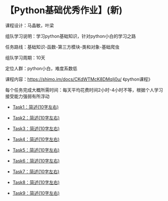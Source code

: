 # 【Python基础优秀作业】(新)

课程设计：马晶敏，叶梁

组队学习说明：学习python基础知识，针对python小白的学习之路

任务路线：基础知识-函数-第三方模块-类和对象-基础爬虫

组队学习周期：10天

定位人群：python小白，难度系数低

课程内容：https://shimo.im/docs/CKdWTMcK8DMqIj0u/ 《python课程》

每个任务完成大概所需时间：每天平均花费时间2小时-4小时不等，根据个人学习接受能力强弱有所浮动


* [Task1：简述(10字左右)]()
 
* [Task2：简述(10字左右)]()
 
* [Task3：简述(10字左右)]()
 
* [Task4：简述(10字左右)]()

* [Task5：简述(10字左右)]()

* [Task6：简述(10字左右)]()
       
* [Task7：简述(10字左右)]()

* [Task8：简述(10字左右)]()

* [Task9：简述(10字左右)]()    